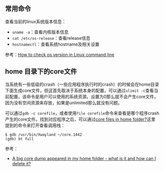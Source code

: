 ## 常用命令

查看当前的linux系统版本信息：

- `uname -a`：查看内核版本信息
- `cat /etc/os-release`：查看release信息
- `hostnamectl`：查看系统hostname及相关设置

参考：[How to check os version in Linux command line](https://www.cyberciti.biz/faq/how-to-check-os-version-in-linux-command-line/)

## home 目录下的core文件

当系统有一些低级的crash（一些应用程序执行时的crash）的时候会在home目录下面生成core文件，但这首先取决于系统本身的配置，可以通过`ulimit -c`查看当前配置，该命令是用户可以使用的系统资源。设置为0那么就不会产生core文件，因为没有空间资源来存放，如果是unlimited那么就没有问题。

可以通过`gdb -c corefile`，或者使用`file corefile`命令来查看是哪个程序crash产生的core文件。找到对应程序之后，可以通过[core files in home folder?](https://www.reddit.com/r/voidlinux/comments/hn3qvy/core_files_in_home_folder/)这里提到的命令来打开查看调用栈：

```
$ gdb /usr/bin/Xwayland ~/core.1442
(gdb) bt full
```

参考：

- [A big core dump appeared in my home folder - what is it and how can I delete it?](https://askubuntu.com/questions/800416/a-big-core-dump-appeared-in-my-home-folder-what-is-it-and-how-can-i-delete-it)
